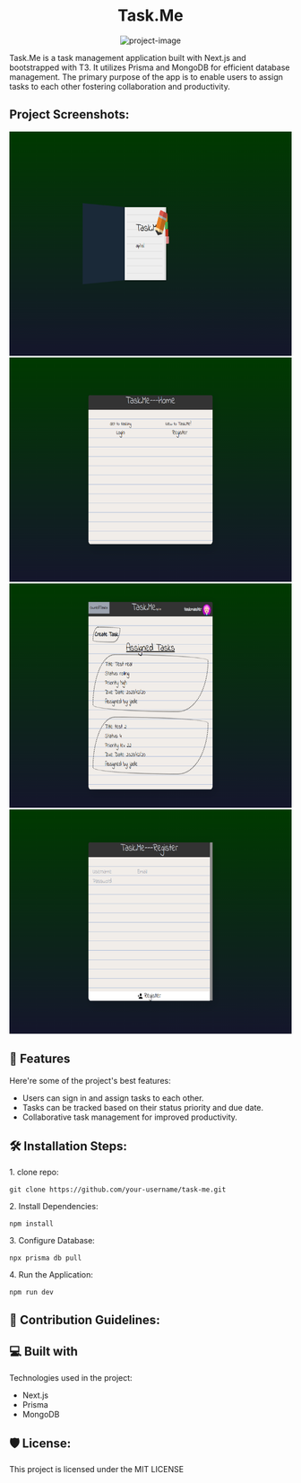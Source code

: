 <h1 align="center" id="title">Task.Me</h1>

<p align="center"><img src="https://socialify.git.ci/mazibuko-s/taskme/image?description=1&amp;font=KoHo&amp;language=1&amp;name=1&amp;pattern=Solid&amp;theme=Dark" alt="project-image"></p>

<p id="description">Task.Me is a task management application built with Next.js and bootstrapped with T3. It utilizes Prisma and MongoDB for efficient database management. The primary purpose of the app is to enable users to assign tasks to each other fostering collaboration and productivity.</p>

<h2>Project Screenshots:</h2>

<img src="project assets/Screenshot3.png" alt="project-screenshot" width="700" height="400/">

<img src="project assets/Screenshot4.png" alt="project-screenshot" width="700" height="400/">

<img src="project assets/Screenshot2.png" alt="project-screenshot" width="700" height="400/">

<img src="project assets/Screenshot1.png" alt="project-screenshot" width="700" height="400/">
<h2>🧐 Features</h2>

Here're some of the project's best features:

*   Users can sign in and assign tasks to each other.
*   Tasks can be tracked based on their status priority and due date.
*   Collaborative task management for improved productivity.

<h2>🛠️ Installation Steps:</h2>

<p>1. clone repo:</p>

```
git clone https://github.com/your-username/task-me.git  
```

<p>2. Install Dependencies:</p>

```
npm install
```

<p>3. Configure Database:</p>

```
npx prisma db pull
```

<p>4. Run the Application:</p>

```
npm run dev
```

<h2>🍰 Contribution Guidelines:</h2>

  
  
<h2>💻 Built with</h2>

Technologies used in the project:

*   Next.js
*   Prisma
*   MongoDB

<h2>🛡️ License:</h2>

This project is licensed under the MIT LICENSE